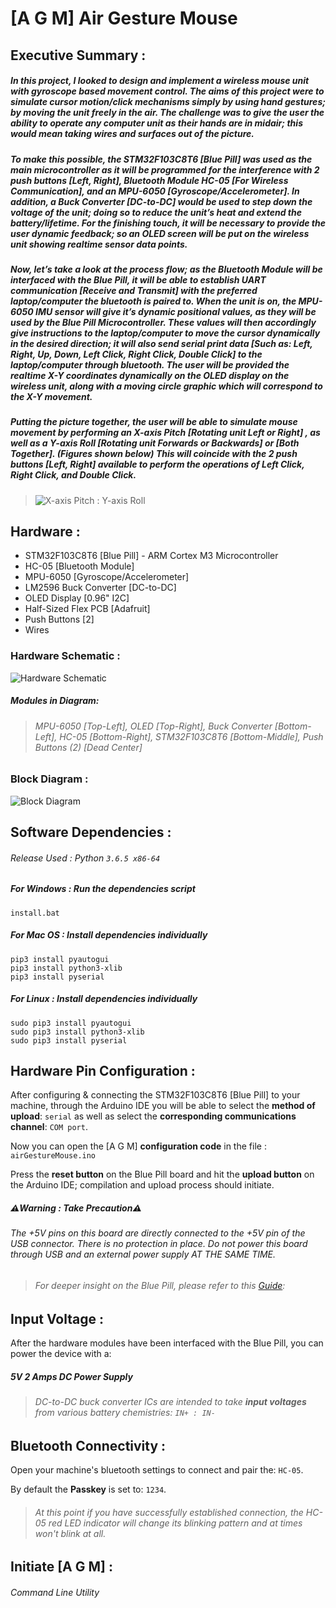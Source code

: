 # [A G M] Air Gesture Mouse
## Executive Summary :
##### In this project, I looked to design and implement a wireless mouse unit with gyroscope based movement control. The aims of this project were to simulate cursor motion/click mechanisms simply by using hand gestures; by moving the unit freely in the air. The challenge was to give the user the ability to operate any computer unit as their hands are in midair; this would mean taking wires and surfaces out of the picture.
 
##### To make this possible, the STM32F103C8T6 [Blue Pill] was used as the main microcontroller as it will be programmed for the interference with 2 push buttons [Left, Right], Bluetooth Module HC-05 [For Wireless Communication], and an MPU-6050 [Gyroscope/Accelerometer]. In addition, a Buck Converter [DC-to-DC] would be used to step down the voltage of the unit; doing so to reduce the unit’s heat and extend the battery/lifetime. For the finishing touch, it will be necessary to provide the user dynamic feedback; so an OLED screen will be put on the wireless unit showing realtime sensor data points.
 
##### Now, let’s take a look at the process flow; as the Bluetooth Module will be interfaced with the Blue Pill, it will be able to establish UART communication [Receive and Transmit] with the preferred laptop/computer the bluetooth is paired to. When the unit is on, the MPU-6050 IMU sensor will give it’s dynamic positional values, as they will be used by the Blue Pill Microcontroller. These values will then accordingly give instructions to the laptop/computer to move the cursor dynamically in the desired direction; it will also send serial print data [Such as: Left, Right, Up, Down, Left Click, Right Click, Double Click] to the laptop/computer through bluetooth. The user will be provided the realtime X-Y coordinates dynamically on the OLED display on the wireless unit, along with a moving circle graphic which will correspond to the X-Y movement.
 
##### Putting the picture together, the user will be able to simulate mouse movement by performing an X-axis Pitch [Rotating unit Left or Right] , as well as a Y-axis Roll [Rotating unit Forwards or Backwards] or [Both Together]. (Figures shown below) This will coincide with the 2 push buttons [Left, Right] available to perform the operations of Left Click, Right Click, and Double Click.
> ![X-axis Pitch : Y-axis Roll](https://raw.githubusercontent.com/HG7777/AGM/master/node_modules/pitchRoll.png)

## Hardware :
- STM32F103C8T6 [Blue Pill]  -  ARM Cortex M3 Microcontroller
- HC-05 [Bluetooth Module]
- MPU-6050 [Gyroscope/Accelerometer]
- LM2596 Buck Converter [DC-to-DC]
- OLED Display [0.96" I2C]
- Half-Sized Flex PCB [Adafruit]
- Push Buttons [2]
- Wires

### Hardware Schematic :
![Hardware Schematic](https://raw.githubusercontent.com/HG7777/AGM/master/schematics/Breadboard%20Diagram.png)
##### Modules in Diagram: 
> ###### MPU-6050 [Top-Left], OLED [Top-Right], Buck Converter [Bottom-Left], HC-05 [Bottom-Right], STM32F103C8T6 [Bottom-Middle], Push Buttons (2) [Dead Center]
### Block Diagram :
![Block Diagram](https://raw.githubusercontent.com/HG7777/AGM/master/schematics/Block%20Diagram.png)

## Software Dependencies :
###### Release Used : Python `3.6.5 x86-64`
##### For Windows : Run the dependencies script 
```
install.bat
```
##### For Mac OS : Install dependencies individually
```
pip3 install pyautogui
pip3 install python3-xlib
pip3 install pyserial
```
##### For Linux : Install dependencies individually
```
sudo pip3 install pyautogui
sudo pip3 install python3-xlib
sudo pip3 install pyserial
```

## Hardware Pin Configuration :
After configuring & connecting the STM32F103C8T6 [Blue Pill] to your machine, through the Arduino IDE you will be able to select the **method of upload**: `serial` as well as select the **corresponding communications channel**: `COM port`.

Now you can open the [A G M] **configuration code** in the file : `airGestureMouse.ino`

Press the **reset button** on the Blue Pill board and hit the **upload button** on the Arduino IDE; compilation and upload process should initiate.
##### :warning:Warning : Take Precaution:warning:
###### The +5V pins on this board are directly connected to the +5V pin of the USB connector. There is no protection in place. Do not power this board through USB and an external power supply *AT THE SAME TIME*.
> ###### For deeper insight on the Blue Pill, please refer to this [Guide](https://www.techshopbd.com/uploads/product_document/STM32bluepillarduinoguide(1).pdf): 

## Input Voltage :
After the hardware modules have been interfaced with the Blue Pill, you can power the device with a: 
##### **5V 2 Amps DC Power Supply**
> ###### DC-to-DC buck converter ICs are intended to take **input voltages** from various battery chemistries: `IN+ : IN-`

## Bluetooth Connectivity :
Open your machine's bluetooth settings to connect and pair the: `HC-05`.

By default the **Passkey** is set to: `1234`.

> ###### At this point if you have successfully established connection, the HC-05 red LED indicator will change its blinking pattern and at times won't blink at all.

## Initiate [A G M] :
###### Command Line Utility


